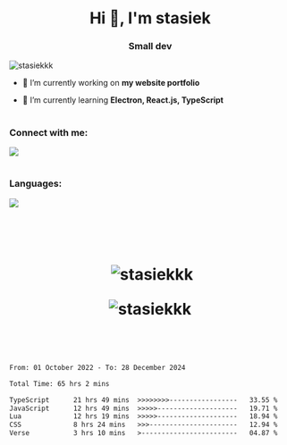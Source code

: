 <h1 align="center">Hi 👋, I'm stasiek</h1>
<h3 align="center">Small dev</h3>

<p align="left"> <img src="https://komarev.com/ghpvc/?username=stasiekkk&label=Profile%20views&color=1e1e1e&style=flat" alt="stasiekkk" /> </p>

- 🔭 I’m currently working on **my website portfolio**

- 🌱 I’m currently learning **Electron, React.js, TypeScript**

<h1></h1>

<h3 align="left">Connect with me:</h3>
<p align="left">
  <a href="https://discord.gg/nyWZnmNQSN" target="blank">
    <img src="https://skillicons.dev/icons?i=discord" />
  </a>
</p>

<h1></h1>

<h3 align="left">Languages:</h3>
<p align="left"> 
  <a href="https://skillicons.dev">
    <img src="https://skillicons.dev/icons?i=mysql,php,py,ts,js" />
  </a> 
</p>

<h1></h1>

<h1>&nbsp;<p align="center">&nbsp;<img align="center" src="https://github-readme-stats.vercel.app/api?username=stasiekkk&show_icons=true&theme=dark&locale=en" alt="stasiekkk" /></p>

<p align="center"><img align="center" src="https://github-readme-stats.vercel.app/api/top-langs?username=stasiekkk&show_icons=true&theme=dark&locale=en" alt="stasiekkk" /></p>&nbsp;</h1>

</p>

<!--START_SECTION:waka-->

```txt
From: 01 October 2022 - To: 28 December 2024

Total Time: 65 hrs 2 mins

TypeScript      21 hrs 49 mins  >>>>>>>>-----------------   33.55 %
JavaScript      12 hrs 49 mins  >>>>>--------------------   19.71 %
Lua             12 hrs 19 mins  >>>>>--------------------   18.94 %
CSS             8 hrs 24 mins   >>>----------------------   12.94 %
Verse           3 hrs 10 mins   >------------------------   04.87 %
```

<!--END_SECTION:waka-->
